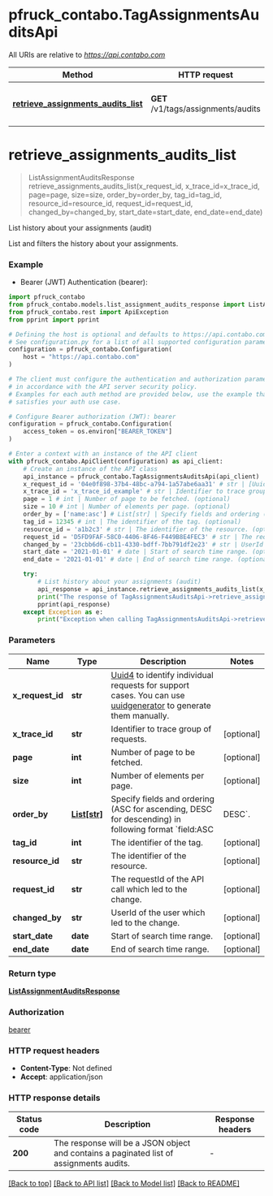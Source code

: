 # pfruck_contabo.TagAssignmentsAuditsApi

All URIs are relative to *https://api.contabo.com*

Method | HTTP request | Description
------------- | ------------- | -------------
[**retrieve_assignments_audits_list**](TagAssignmentsAuditsApi.md#retrieve_assignments_audits_list) | **GET** /v1/tags/assignments/audits | List history about your assignments (audit)


# **retrieve_assignments_audits_list**
> ListAssignmentAuditsResponse retrieve_assignments_audits_list(x_request_id, x_trace_id=x_trace_id, page=page, size=size, order_by=order_by, tag_id=tag_id, resource_id=resource_id, request_id=request_id, changed_by=changed_by, start_date=start_date, end_date=end_date)

List history about your assignments (audit)

List and filters the history about your assignments.

### Example

* Bearer (JWT) Authentication (bearer):

```python
import pfruck_contabo
from pfruck_contabo.models.list_assignment_audits_response import ListAssignmentAuditsResponse
from pfruck_contabo.rest import ApiException
from pprint import pprint

# Defining the host is optional and defaults to https://api.contabo.com
# See configuration.py for a list of all supported configuration parameters.
configuration = pfruck_contabo.Configuration(
    host = "https://api.contabo.com"
)

# The client must configure the authentication and authorization parameters
# in accordance with the API server security policy.
# Examples for each auth method are provided below, use the example that
# satisfies your auth use case.

# Configure Bearer authorization (JWT): bearer
configuration = pfruck_contabo.Configuration(
    access_token = os.environ["BEARER_TOKEN"]
)

# Enter a context with an instance of the API client
with pfruck_contabo.ApiClient(configuration) as api_client:
    # Create an instance of the API class
    api_instance = pfruck_contabo.TagAssignmentsAuditsApi(api_client)
    x_request_id = '04e0f898-37b4-48bc-a794-1a57abe6aa31' # str | [Uuid4](https://en.wikipedia.org/wiki/Universally_unique_identifier#Version_4_(random)) to identify individual requests for support cases. You can use [uuidgenerator](https://www.uuidgenerator.net/version4) to generate them manually.
    x_trace_id = 'x_trace_id_example' # str | Identifier to trace group of requests. (optional)
    page = 1 # int | Number of page to be fetched. (optional)
    size = 10 # int | Number of elements per page. (optional)
    order_by = ['name:asc'] # List[str] | Specify fields and ordering (ASC for ascending, DESC for descending) in following format `field:ASC|DESC`. (optional)
    tag_id = 12345 # int | The identifier of the tag. (optional)
    resource_id = 'a1b2c3' # str | The identifier of the resource. (optional)
    request_id = 'D5FD9FAF-58C0-4406-8F46-F449B8E4FEC3' # str | The requestId of the API call which led to the change. (optional)
    changed_by = '23cbb6d6-cb11-4330-bdff-7bb791df2e23' # str | UserId of the user which led to the change. (optional)
    start_date = '2021-01-01' # date | Start of search time range. (optional)
    end_date = '2021-01-01' # date | End of search time range. (optional)

    try:
        # List history about your assignments (audit)
        api_response = api_instance.retrieve_assignments_audits_list(x_request_id, x_trace_id=x_trace_id, page=page, size=size, order_by=order_by, tag_id=tag_id, resource_id=resource_id, request_id=request_id, changed_by=changed_by, start_date=start_date, end_date=end_date)
        print("The response of TagAssignmentsAuditsApi->retrieve_assignments_audits_list:\n")
        pprint(api_response)
    except Exception as e:
        print("Exception when calling TagAssignmentsAuditsApi->retrieve_assignments_audits_list: %s\n" % e)
```



### Parameters


Name | Type | Description  | Notes
------------- | ------------- | ------------- | -------------
 **x_request_id** | **str**| [Uuid4](https://en.wikipedia.org/wiki/Universally_unique_identifier#Version_4_(random)) to identify individual requests for support cases. You can use [uuidgenerator](https://www.uuidgenerator.net/version4) to generate them manually. | 
 **x_trace_id** | **str**| Identifier to trace group of requests. | [optional] 
 **page** | **int**| Number of page to be fetched. | [optional] 
 **size** | **int**| Number of elements per page. | [optional] 
 **order_by** | [**List[str]**](str.md)| Specify fields and ordering (ASC for ascending, DESC for descending) in following format &#x60;field:ASC|DESC&#x60;. | [optional] 
 **tag_id** | **int**| The identifier of the tag. | [optional] 
 **resource_id** | **str**| The identifier of the resource. | [optional] 
 **request_id** | **str**| The requestId of the API call which led to the change. | [optional] 
 **changed_by** | **str**| UserId of the user which led to the change. | [optional] 
 **start_date** | **date**| Start of search time range. | [optional] 
 **end_date** | **date**| End of search time range. | [optional] 

### Return type

[**ListAssignmentAuditsResponse**](ListAssignmentAuditsResponse.md)

### Authorization

[bearer](../README.md#bearer)

### HTTP request headers

 - **Content-Type**: Not defined
 - **Accept**: application/json

### HTTP response details

| Status code | Description | Response headers |
|-------------|-------------|------------------|
**200** | The response will be a JSON object and contains a paginated list of assignments audits. |  -  |

[[Back to top]](#) [[Back to API list]](../README.md#documentation-for-api-endpoints) [[Back to Model list]](../README.md#documentation-for-models) [[Back to README]](../README.md)

